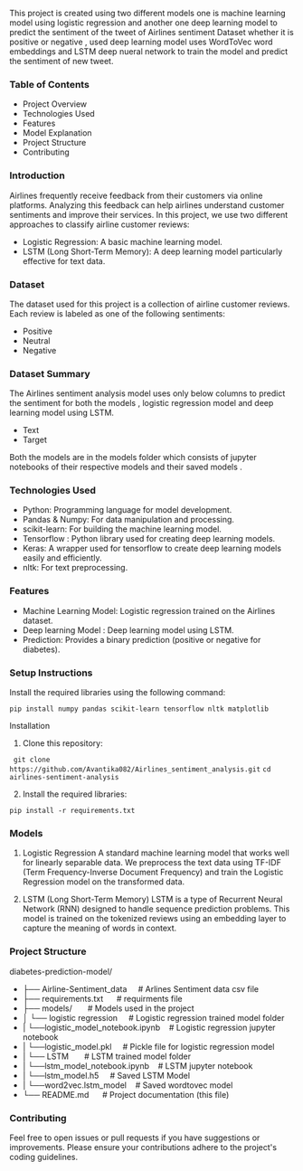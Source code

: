 This project is created using two different models one is machine learning model using logistic regression and another one deep learning model to predict the sentiment of the tweet of Airlines sentiment Dataset whether it is positive or negative , used deep learning model uses WordToVec word embeddings and LSTM deep nueral network to train the model and predict the sentiment of new tweet.


### **Table of Contents**

- Project Overview
- Technologies Used
- Features
- Model Explanation
- Project Structure
- Contributing




### **Introduction**

Airlines frequently receive feedback from their customers via online platforms. Analyzing this feedback can help airlines understand customer sentiments and improve their services. In this project, we use two different approaches to classify airline customer reviews:

- Logistic Regression: A basic machine learning model.
- LSTM (Long Short-Term Memory): A deep learning model particularly effective for text data.


### **Dataset**


The dataset used for this project is a collection of airline customer reviews. Each review is labeled as one of the following sentiments:

- Positive
- Neutral
- Negative



### **Dataset Summary**


The Airlines sentiment analysis model uses only below columns to predict the sentiment for both the models , logistic regression model and deep learning model using LSTM.

- Text
- Target



Both the models are in the models folder which consists of jupyter notebooks of their respective models and their saved models . 




### **Technologies Used**


- Python: Programming language for model development.
- Pandas & Numpy: For data manipulation and processing.
- scikit-learn: For building the machine learning model.
- Tensorflow : Python library used for creating deep learning models.
- Keras: A wrapper used for tensorflow to create deep learning models easily and efficiently.
- nltk: For text preprocessing.




### **Features**


- Machine Learning Model: Logistic regression trained on the Airlines dataset.
- Deep learning Model : Deep learning model using LSTM.
- Prediction: Provides a binary prediction (positive or negative for diabetes).




### **Setup Instructions**

Install the required libraries using the following command:

``` pip install numpy pandas scikit-learn tensorflow nltk matplotlib ```


Installation


1. Clone this repository:

``` git clone https://github.com/Avantika082/Airlines_sentiment_analysis.git```
``` cd airlines-sentiment-analysis ```


2. Install the required libraries:

```pip install -r requirements.txt```



### **Models** 


1. Logistic Regression
A standard machine learning model that works well for linearly separable data. We preprocess the text data using TF-IDF (Term Frequency-Inverse Document Frequency) and train the Logistic Regression model on the transformed data.

2. LSTM (Long Short-Term Memory)
LSTM is a type of Recurrent Neural Network (RNN) designed to handle sequence prediction problems. This model is trained on the tokenized reviews using an embedding layer to capture the meaning of words in context.





### **Project Structure**


diabetes-prediction-model/

- ├── Airline-Sentiment_data&nbsp;&nbsp;&nbsp;&nbsp;       # Arlines Sentiment data csv file 
- ├── requirements.txt&nbsp;&nbsp;&nbsp;&nbsp;&nbsp;       # requirments file
- ├── models/&nbsp;&nbsp;&nbsp;&nbsp;&nbsp;&nbsp;          # Models used in the project
- │   └── logistic regression&nbsp;&nbsp;&nbsp;&nbsp;      # Logistic regression trained model folder
- |       └──logistic_model_notebook.ipynb&nbsp;&nbsp;&nbsp; # Logistic regression jupyter notebook
- |       └──logistic_model.pkl&nbsp;&nbsp;&nbsp;&nbsp;     # Pickle file for logistic regression model
- |   └── LSTM&nbsp;&nbsp;&nbsp;&nbsp;&nbsp;&nbsp;         # LSTM trained model folder
- |       └──lstm_model_notebook.ipynb&nbsp;&nbsp;&nbsp;    # LSTM jupyter notebook
- |       └──lstm_model.h5&nbsp;&nbsp;&nbsp;&nbsp;          # Saved LSTM Model
- |       └──word2vec.lstm_model&nbsp;&nbsp;&nbsp;          # Saved wordtovec model   
- └── README.md&nbsp;&nbsp;&nbsp;&nbsp;&nbsp;              # Project documentation (this file)




### **Contributing**


Feel free to open issues or pull requests if you have suggestions or improvements. Please ensure your contributions adhere to the project's coding guidelines.